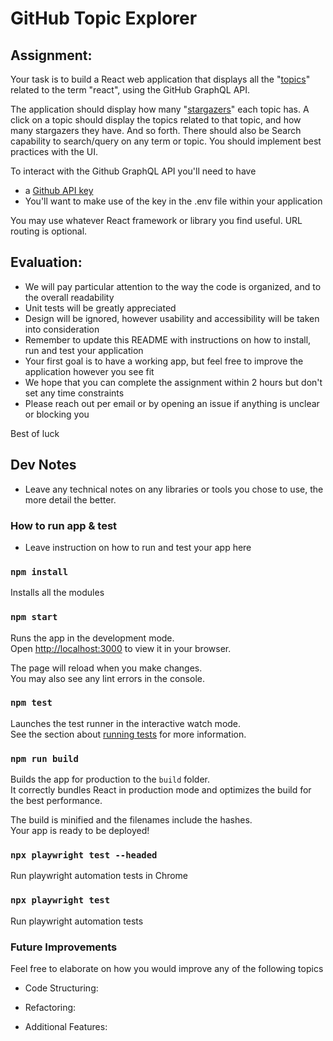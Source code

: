 # GitHub Topic Explorer

## Assignment:

Your task is to build a React web application that displays all the "[topics](https://docs.github.com/en/free-pro-team@latest/graphql/reference/objects#topic)" related to the term "react", using the GitHub GraphQL API.

The application should display how many "[stargazers](https://docs.github.com/en/free-pro-team@latest/graphql/reference/objects#stargazerconnection)" each topic has. A click on a topic should display the topics related to that topic, and how many stargazers they have. And so forth. There should also be Search capability to search/query on any term or topic. You should implement best practices with the UI. 

To interact with the Github GraphQL API you'll need to have
  * a [Github API key](https://docs.github.com/en/free-pro-team@latest/graphql/guides/forming-calls-with-graphql#authenticating-with-graphql)
  * You'll want to make use of the key in the .env file within your application

You may use whatever React framework or library you find useful. URL routing is optional.


## Evaluation:

* We will pay particular attention to the way the code is organized, and to the overall readability
* Unit tests will be greatly appreciated
* Design will be ignored, however usability and accessibility will be taken into consideration
* Remember to update this README with instructions on how to install, run and test your application
* Your first goal is to have a working app, but feel free to improve the application however you see fit
* We hope that you can complete the assignment within 2 hours but don't set any time constraints
* Please reach out per email or by opening an issue if anything is unclear or blocking you

Best of luck

## Dev Notes

* Leave any technical notes on any libraries or tools you chose to use, the more detail the better.

### How to run app & test

* Leave instruction on how to run and test your app here

### `npm install`

Installs all the modules
### `npm start`

Runs the app in the development mode.\
Open [http://localhost:3000](http://localhost:3000) to view it in your browser.

The page will reload when you make changes.\
You may also see any lint errors in the console.

### `npm test`

Launches the test runner in the interactive watch mode.\
See the section about [running tests](https://facebook.github.io/create-react-app/docs/running-tests) for more information.

### `npm run build`

Builds the app for production to the `build` folder.\
It correctly bundles React in production mode and optimizes the build for the best performance.

The build is minified and the filenames include the hashes.\
Your app is ready to be deployed!

### `npx playwright test --headed`

Run playwright automation tests in Chrome 

### `npx playwright test`

Run playwright automation tests


### Future Improvements

Feel free to elaborate on how you would improve any of the following topics 

* Code Structuring:

* Refactoring:

* Additional Features:
